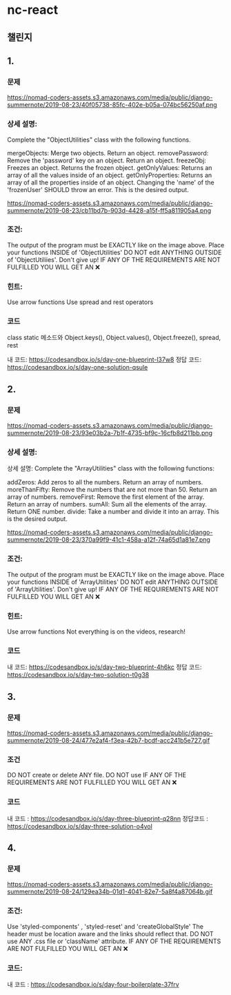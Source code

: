 # nc-react

## 챌린지

## 1.

### 문제

https://nomad-coders-assets.s3.amazonaws.com/media/public/django-summernote/2019-08-23/40f05738-85fc-402e-b05a-074bc56250af.png

### 상세 설명:
Complete the "ObjectUtilities" class with the following functions.

mergeObjects: Merge two objects. Return an object.
removePassword: Remove the 'password' key on an object. Return an object.
freezeObj: Freezes an object. Returns the frozen object.
getOnlyValues: Returns an array of all the values inside of an object.
getOnlyProperties: Returns an array of all the properties inside of an object.
Changing the 'name' of the 'frozenUser' SHOULD throw an error. This is the desired output.

https://nomad-coders-assets.s3.amazonaws.com/media/public/django-summernote/2019-08-23/cb11bd7b-903d-4428-a15f-ff5a811905a4.png

### 조건:
The output of the program must be EXACTLY like on the image above.
Place your functions INSIDE of 'ObjectUtilities'
DO NOT edit ANYTHING OUTSIDE of 'ObjectUtiliies'.
Don't give up!
IF ANY OF THE REQUIREMENTS ARE NOT FULFILLED YOU WILL GET AN ❌

### 힌트:
Use arrow functions
Use spread and rest operators

### 코드

class static 메소드와 Object.keys(), Object.values(), Object.freeze(), spread, rest

내 코드: https://codesandbox.io/s/day-one-blueprint-l37w8
정답 코드: https://codesandbox.io/s/day-one-solution-qsule

## 2. 

### 문제

https://nomad-coders-assets.s3.amazonaws.com/media/public/django-summernote/2019-08-23/93e03b2a-7b1f-4735-bf9c-16cfb8d211bb.png

### 상세 설명:
상세 설명:
Complete the "ArrayUtilities" class with the following functions:

addZeros: Add zeros to all the numbers. Return an array of numbers.
moreThanFifty: Remove the numbers that are not more than 50. Return an array of numbers.
removeFirst: Remove the first element of the array. Return an array of numbers.
sumAll: Sum all the elements of the array. Return ONE number.
divide: Take a number and divide it into an array.
This is the desired output.

https://nomad-coders-assets.s3.amazonaws.com/media/public/django-summernote/2019-08-23/370a99f9-41c1-458a-a12f-74a65d1a81e7.png

### 조건:
The output of the program must be EXACTLY like on the image above.
Place your functions INSIDE of 'ArrayUtilities'
DO NOT edit ANYTHING OUTSIDE of 'ArrayUtilities'.
Don't give up!
IF ANY OF THE REQUIREMENTS ARE NOT FULFILLED YOU WILL GET AN ❌

### 힌트:
Use arrow functions
Not everything is on the videos, research!

### 코드

내 코드: https://codesandbox.io/s/day-two-blueprint-4h6kc
정답 코드: https://codesandbox.io/s/day-two-solution-t0g38

## 3. 

### 문제

https://nomad-coders-assets.s3.amazonaws.com/media/public/django-summernote/2019-08-24/477e2af4-f3ea-42b7-bcdf-acc241b5e727.gif

### 조건

DO NOT create or delete ANY file.
DO NOT use <a></a>
IF ANY OF THE REQUIREMENTS ARE NOT FULFILLED YOU WILL GET AN ❌

### 코드

내 코드 : https://codesandbox.io/s/day-three-blueprint-q28nn
정답코드 : https://codesandbox.io/s/day-three-solution-o4vol

## 4.

### 문제

https://nomad-coders-assets.s3.amazonaws.com/media/public/django-summernote/2019-08-24/129ea34b-01d1-4041-82e7-5a8f4a87064b.gif

### 조건:

Use 'styled-components' , 'styled-reset' and 'createGlobalStyle'
The header must be location aware and the links should reflect that.
DO NOT use ANY .css file or 'className' attribute.
IF ANY OF THE REQUIREMENTS ARE NOT FULFILLED YOU WILL GET AN ❌

### 코드:

내 코드 : https://codesandbox.io/s/day-four-boilerplate-37frv
